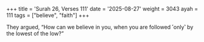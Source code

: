 +++
title = 'Surah 26, Verses 111'
date = '2025-08-27'
weight = 3043
ayah = 111
tags = ["believe", "faith"]
+++

They argued, “How can we believe in you, when you are followed ˹only˺ by the lowest of the low?”